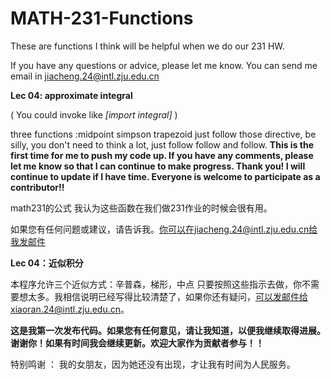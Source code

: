 # MATH-231-Functions
These are functions I think will be helpful when we do our 231 HW.

If you have any questions or advice, please let me know. You can send me email in jiacheng.24@intl.zju.edu.cn

**Lec 04: approximate integral** 

 ( You could invoke like *[import integral]* )

three functions :midpoint simpson trapezoid
just follow those directive, be silly, you don't need to think a lot, just follow follow and follow.
**This is the first time for me to push my code up. If you have any comments, please let me know so that I can continue to make progress. Thank you! I will continue to update if I have time. Everyone is welcome to participate as a contributor!!**

math231的公式
我认为这些函数在我们做231作业的时候会很有用。

如果您有任何问题或建议，请告诉我。你可以在jiacheng.24@intl.zju.edu.cn给我发邮件

**Lec 04：近似积分**

本程序允许三个近似方式：辛普森，梯形，中点
只要按照这些指示去做，你不需要想太多。我相信说明已经写得比较清楚了，如果你还有疑问，可以发邮件给xiaoran.24@intl.zju.edu.cn。

**这是我第一次发布代码。如果您有任何意见，请让我知道，以便我继续取得进展。谢谢你！如果有时间我会继续更新。欢迎大家作为贡献者参与！！**

特别鸣谢 ：
我的女朋友，因为她还没有出现，才让我有时间为人民服务。
